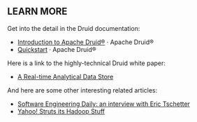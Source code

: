## LEARN MORE

Get into the detail in the Druid documentation:

- [Introduction to Apache Druid®](https://druid.apache.org/docs/latest/design/index.html) · Apache Druid®
- [Quickstart](https://druid.apache.org/docs/latest/tutorials/index.html) · Apache Druid®

Here is a link to the highly-technical Druid white paper:

- [A Real-time Analytical Data Store](http://static.druid.io/docs/druid.pdf)

And here are some other interesting related articles:

- [Software Engineering Daily: an interview with Eric Tschetter](https://softwareengineeringdaily.com/2021/08/16/druid-event-driven-data-with-eric-tschetter/)
- [Yahoo! Struts its Hadoop Stuff](https://www.infoworld.com/article/2949168/yahoo-struts-its-hadoop-stuff.html)
